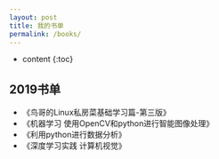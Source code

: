 ```yaml
---
layout: post
title: 我的书单
permalink: /books/
---
```


* content
{:toc}


2019书单
-----------------------------------------------------------------


+ 《鸟哥的Linux私房菜基础学习篇-第三版》
+ 《机器学习 使用OpenCV和python进行智能图像处理》
+ 《利用python进行数据分析》
+ 《深度学习实践 计算机视觉》

